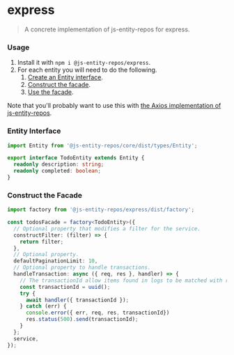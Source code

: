 # express
> A concrete implementation of js-entity-repos for express.

### Usage
1. Install it with `npm i @js-entity-repos/express`.
1. For each entity you will need to do the following.
    1. [Create an Entity interface](#entity-interface).
    1. [Construct the facade](#construct-the-facade).
    1. [Use the facade](https://github.com/js-entity-repos/core/blob/master/docs/facade.md).

Note that you'll probably want to use this with [the Axios implementation of js-entity-repos](https://github.com/js-entity-repos/axios).

### Entity Interface

```ts
import Entity from '@js-entity-repos/core/dist/types/Entity';

export interface TodoEntity extends Entity {
  readonly description: string;
  readonly completed: boolean;
}
```

### Construct the Facade

```ts
import factory from '@js-entity-repos/express/dist/factory';

const todosFacade = factory<TodoEntity>({
  // Optional property that modifies a filter for the service.
  constructFilter: (filter) => {
    return filter;
  },
  // Optional property.
  defaultPaginationLimit: 10,
  // Optional property to handle transactions.
  handleTransaction: async ({ req, res }, handler) => {
    // The transactionId allow items found in logs to be matched with responses to users.
    const transactionId = uuid();
    try {
      await handler({ transactionId });
    } catch (err) {
      console.error({ err, req, res, transactionId})
      res.status(500).send(transactionId);
    }
  };
  service,
});
```
